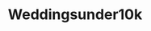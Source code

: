 ---
title: Weddingsunder10k
crosslinks:
- weddingplanning
- weddingdress
- college
- Cruise
- weddingandpartyideas
- vegan
- DesiWeddings
- weddingswap
---